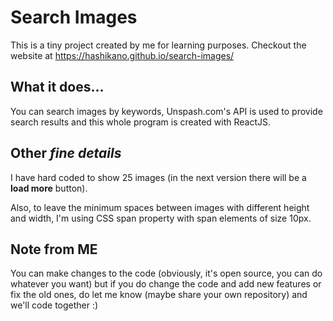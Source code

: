 # Search Images
This is a tiny project created by me for learning purposes.
Checkout the website at https://hashikano.github.io/search-images/

## What it does...
You can search images by keywords, Unspash.com's API is used to provide search results and this whole program is created with ReactJS.

## Other *fine details*
I have hard coded to show 25 images (in the next version there will be a **load more** button).

Also, to leave the minimum spaces between images with different height and width, I'm using CSS span property with span elements of size 10px.

## Note from **ME**
You can make changes to the code (obviously, it's open source, you can do whatever you want) but if you do change the code and add new features or fix the old ones, do let me know (maybe share your own repository) and we'll code together :)